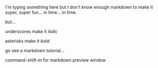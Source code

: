 I'm typing something here but I don't know enough markdown to make it super,
super fun... in time... in time.

but...

underscores make it _italic_

asterisks make it *bold*

go see a markdown tutorial...

command-shift-m for markdown preview window
